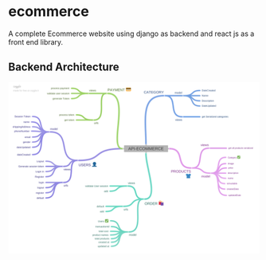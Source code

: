 # ecommerce

A complete Ecommerce website using django as backend and react js as a front end library.

## Backend Architecture

![api](https://github.com/sudharsan004/ecommerce/raw/main/architecture.png)
